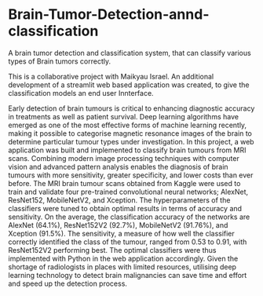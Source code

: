 # Brain-Tumor-Detection-annd-classification
A brain tumor detection and classification system, that can classify various types of Brain tumors correctly.

This is a collaborative project with Maikyau Israel. An additional development of a streamlit web based application was created, to give the classification models an end user Innterface.

Early detection of brain tumours is critical to enhancing diagnostic accuracy in treatments as well as patient survival. Deep learning algorithms have
emerged as one of the most effective forms of machine learning recently, making it possible to categorise magnetic resonance images of the brain to 
determine particular tumour types under investigation. In this project, a web application was built and implemented to classify brain tumours from MRI 
scans. Combining modern image processing techniques with computer vision and advanced pattern analysis enables the diagnosis of brain tumours with more 
sensitivity, greater specificity, and lower costs than ever before. The MRI brain tumour scans obtained from Kaggle were used to train and validate four 
pre-trained convolutional neural networks; AlexNet, ResNet152, MobileNetV2, and Xception. The hyperparameters of the classifiers were tuned to obtain 
optimal results in terms of accuracy and sensitivity. On the average, the classification accuracy of the networks are AlexNet (64.1%), ResNet152V2 (92.7%), 
MobileNetV2 (91.76%), and Xception (91.5%). The sensitivity, a measure of how well the classifier correctly identified the class of the tumour, ranged from 
0.53 to 0.91, with ResNet152V2 performing best. The optimal classifiers were thus implemented with Python in the web application accordingly. Given the 
shortage of radiologists in places with limited resources, utilising deep learning technology to detect brain malignancies can save time and effort and 
speed up the detection process.
